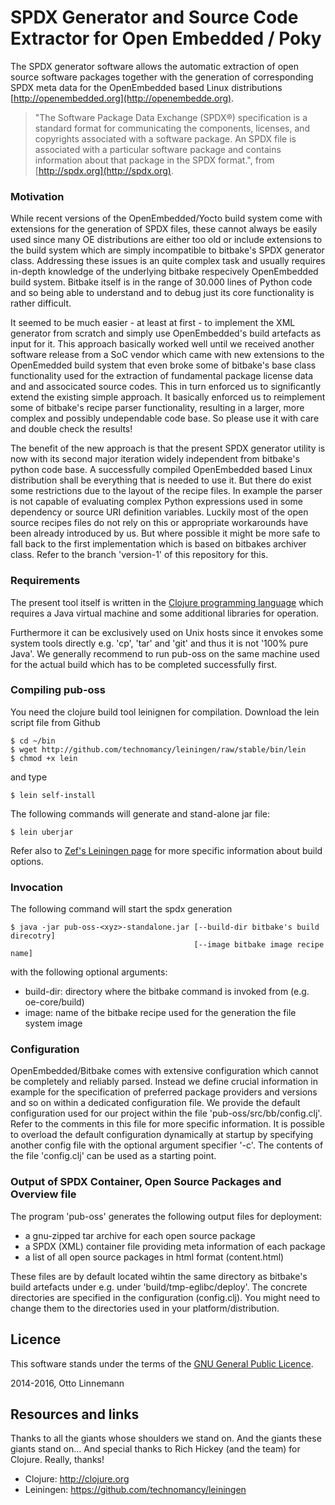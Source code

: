 # SPDX Generator and Source Code Extractor for Open Embedded / Poky

The SPDX  generator software allows  the automatic extraction  of open
source software packages together with the generation of corresponding
SPDX meta data for the OpenEmbedded based Linux distributions
[http://openembedded.org](http://openembedde.org).

> "The  Software  Package  Data  Exchange (SPDX®)  specification  is a
standard  format  for  communicating  the  components,  licenses,  and
copyrights  associated  with  a  software package.  An  SPDX  file  is
associated with a particular software package and contains information
about that package in the SPDX format.", from [http://spdx.org](http://spdx.org).

### Motivation

While recent versions of the OpenEmbedded/Yocto build system come with
extensions for  the generation of  SPDX files, these cannot  always be
easily used since many OE distributions  are either too old or include
extensions  to  the build  system  which  are simply  incompatible  to
bitbake's SPDX  generator class. Addressing  these issues is  an quite
complex task and usually requires in-depth knowledge of the underlying
bitbake respecively  OpenEmbedded build  system. Bitbake itself  is in
the range of 30.000 lines of  Python code and so being able to understand
and to debug just its core functionality is rather difficult.

It seemed to be much easier - at least at first - to implement the XML
generator from  scratch and simply use  OpenEmbedded's build artefacts
as input for it. This approach basically worked well until we received
another  software  release from  a  SoC  vendor  which came  with  new
extensions  to  the OpenEmedded  build  system  that even  broke  some
of  bitbake's base  class  functionality used  for  the extraction  of
fundamental  package license  data and  and associcated  source codes.
This in turn  enforced us to significantly extend  the existing simple
approach. It  basically enforced us  to reimplement some  of bitbake's
recipe parser functionality,  resulting in a larger,  more complex and
possibly undependable code base. So please use it with care and double
check the results!

The benefit  of the new  approach is  that the present  SPDX generator
utility is now with its second major iteration widely independent from
bitbake's python code base. A successfully compiled OpenEmbedded based
Linux distribution shall  be everything that is needed to  use it. But
there  do exist  some restrictions  due to  the layout  of the  recipe
files.  In example  the parser  is not  capable of  evaluating complex
Python expressions  used in some  dependency or source  URI definition
variables. Luckily most  of the open source recipes files  do not rely
on this or appropriate workarounds have been already introduced by us.
But where  possible it might  be more safe to  fall back to  the first
implementation which is based on bitbakes archiver class. Refer to the
branch 'version-1' of this repository for this.

### Requirements

The  present  tool  itself  is written  in  the  [Clojure  programming
language](http://clojure.org)  which requires  a Java  virtual machine
and some additional libraries for operation.

Furthermore it can be exclusively used  on Unix hosts since it envokes
some system tools  directly e.g. 'cp', 'tar' and 'git'  and thus it is
not '100%  pure Java'. We  generally recommend  to run pub-oss  on the
same  machine used  for the  actual build  which has  to be  completed
successfully first.


### Compiling pub-oss

You need  the clojure build  tool leinignen for  compilation. Download
the lein script file from Github

    $ cd ~/bin
    $ wget http://github.com/technomancy/leiningen/raw/stable/bin/lein
    $ chmod +x lein

and type

    $ lein self-install

The following commands will generate and stand-alone jar file:

    $ lein uberjar

Refer also to [Zef's Leiningen page](http://zef.me/2470/building-clojure-projects-with-leiningen)
for more specific information about build options.


### Invocation

The following  command will start the spdx generation

    $ java -jar pub-oss-<xyz>-standalone.jar [--build-dir bitbake's build direcotry]
                                             [--image bitbake image recipe name]

with the following optional arguments:

* build-dir: directory where the bitbake command is invoked from (e.g. oe-core/build)
* image: name of the bitbake recipe used for the generation the file system image


### Configuration

OpenEmbedded/Bitbake comes  with extensive configuration  which cannot
be  completely   and  reliably  parsed.  Instead   we  define  crucial
information  in example  for  the specification  of preferred  package
providers  and versions  and so  on within  a dedicated  configuration
file. We provide the default configuration used for our project within
the file  'pub-oss/src/bb/config.clj'. Refer  to the comments  in this
file for  more specific  information. It is  possible to  overload the
default  configuration dynamically  at startup  by specifying  another
config file with the optional argument specifier '-c'. The contents of
the file 'config.clj' can be used as a starting point.

### Output of SPDX Container, Open Source Packages and Overview file

The  program  'pub-oss'  generates  the  following  output  files  for
deployment:

* a gnu-zipped tar archive for each open source package
* a SPDX (XML) container file providing meta information of each package
* a list of all open source packages in html format (content.html)

These  files are  by  default  located wihtin  the  same directory  as
bitbake's build artefacts  under e.g. under 'build/tmp-eglibc/deploy'.
The   concrete  directories   are  specified   in  the   configuration
(config.clj). You might need to change them to the directories used in
your platform/distribution.


## Licence

This software stands under the terms of the
[GNU General Public Licence](http://www.gnu.org/licenses/gpl.html).

2014-2016, Otto Linnemann


## Resources and links

Thanks to all  the giants whose shoulders we stand  on. And the giants
these giants  stand on... And special  thanks to Rich Hickey  (and the
team) for Clojure. Really, thanks!

* Clojure: http://clojure.org
* Leiningen: https://github.com/technomancy/leiningen
